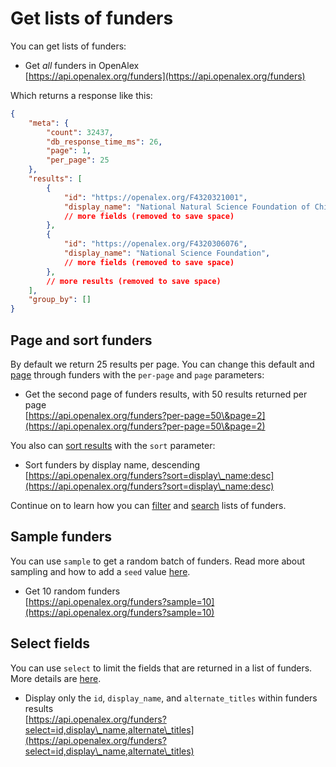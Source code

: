 # Get lists of funders

You can get lists of funders:

* Get _all_ funders in OpenAlex\
  [https://api.openalex.org/funders](https://api.openalex.org/funders)

Which returns a response like this:

```json
{
    "meta": {
        "count": 32437,
        "db_response_time_ms": 26,
        "page": 1,
        "per_page": 25
    },
    "results": [
        {
            "id": "https://openalex.org/F4320321001",
            "display_name": "National Natural Science Foundation of China",
            // more fields (removed to save space)
        },
        {
            "id": "https://openalex.org/F4320306076",
            "display_name": "National Science Foundation",
            // more fields (removed to save space)
        },
        // more results (removed to save space)
    ],
    "group_by": []
}
```

## Page and sort funders

By default we return 25 results per page. You can change this default and [page](../../how-to-use-the-api/get-lists-of-entities/paging.md) through funders with the `per-page` and `page` parameters:

* Get the second page of funders results, with 50 results returned per page\
  [https://api.openalex.org/funders?per-page=50\&page=2](https://api.openalex.org/funders?per-page=50\&page=2)

You also can [sort results](../../how-to-use-the-api/get-lists-of-entities/sort-entity-lists.md) with the `sort` parameter:

* Sort funders by display name, descending\
  [https://api.openalex.org/funders?sort=display\_name:desc](https://api.openalex.org/funders?sort=display\_name:desc)

Continue on to learn how you can [filter](filter-funders.md) and [search](search-funders.md) lists of funders.

## Sample funders

You can use `sample` to get a random batch of funders. Read more about sampling and how to add a `seed` value [here](../../how-to-use-the-api/get-lists-of-entities/sample-entity-lists.md).

* Get 10 random funders\
  [https://api.openalex.org/funders?sample=10](https://api.openalex.org/funders?sample=10)

## Select fields

You can use `select` to limit the fields that are returned in a list of funders. More details are [here](../../how-to-use-the-api/get-lists-of-entities/select-fields.md).

* Display only the `id`, `display_name`, and `alternate_titles` within funders results\
  [https://api.openalex.org/funders?select=id,display\_name,alternate\_titles](https://api.openalex.org/funders?select=id,display\_name,alternate\_titles)

